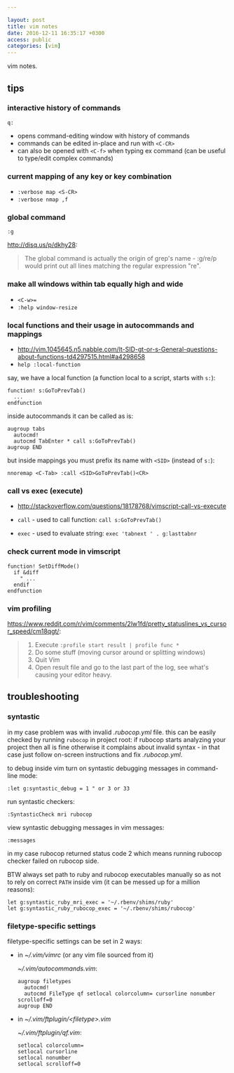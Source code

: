 ```yaml
---

layout: post
title: vim notes
date: 2016-12-11 16:35:17 +0300
access: public
categories: [vim]
---
```


vim notes.

<!-- more -->

## tips

### interactive history of commands

`q:`

- opens command-editing window with history of commands
- commands can be edited in-place and run with `<C-CR>`
- can also be opened with `<C-f>` when typing ex command
  (can be useful to type/edit complex commands)

### current mapping of any key or key combination

- `:verbose map <S-CR>`
- `:verbose nmap ,f`

### global command

`:g`

<http://disq.us/p/dkhy28>:

> The global command is actually the origin of grep's name - :g/re/p would
> print out all lines matching the regular expression "re".

### make all windows within tab equally high and wide

- `<C-w>=`
- `:help window-resize`

### local functions and their usage in autocommands and mappings

- <http://vim.1045645.n5.nabble.com/lt-SID-gt-or-s-General-questions-about-functions-td4297515.html#a4298658>
- `help :local-function`

say, we have a local function (a function local to a script, starts with `s:`):

```vim
function! s:GoToPrevTab()
  ...
endfunction
```

inside autocommands it can be called as is:

```vim
augroup tabs
  autocmd!
  autocmd TabEnter * call s:GoToPrevTab()
augroup END
```

but inside mappings you must prefix its name with `<SID>` (instead of `s:`):

```vim
nnoremap <C-Tab> :call <SID>GoToPrevTab()<CR>
```

### call vs exec (execute)

- <http://stackoverflow.com/questions/18178768/vimscript-call-vs-execute>

- `call` - used to call function: `call s:GoToPrevTab()`
- `exec` - used to evaluate string: `exec 'tabnext ' . g:lasttabnr`

### check current mode in vimscript

```vimscript
function! SetDiffMode()
  if &diff
    " ...
  endif
endfunction
```

### vim profiling

<https://www.reddit.com/r/vim/comments/2lw1fd/pretty_statuslines_vs_cursor_speed/cm18qgt/>:

> 1. Execute `:profile start result | profile func *`
> 2. Do some stuff (moving cursor around or splitting windows)
> 3. Quit Vim
> 4. Open result file and go to the last part of the log, see what's causing your editor heavy.

## troubleshooting

### syntastic

in my case problem was with invalid _.rubocop.yml_ file. this can be easily
checked by running `rubocop` in project root: if rubocop starts analyzing your
project then all is fine otherwise it complains about invalid syntax -
in that case just follow on-screen instructions and fix _.rubocop.yml_.

to debug inside vim turn on syntastic debugging messages in command-line mode:

```vimscript
:let g:syntastic_debug = 1 " or 3 or 33
```

run syntastic checkers:

```vimscript
:SyntasticCheck mri rubocop
```

view syntastic debugging messages in vim messages:

```vimscript
:messages
```

in my case rubocop returned status code 2 which means running rubocop checker
failed on rubocop side.

BTW always set path to ruby and rubocop executables manually so as not to
rely on correct `PATH` inside vim (it can be messed up for a million reasons):

```vimscript
let g:syntastic_ruby_mri_exec = '~/.rbenv/shims/ruby'
let g:syntastic_ruby_rubocop_exec = '~/.rbenv/shims/rubocop'
```

### filetype-specific settings

filetype-specific settings can be set in 2 ways:

- in _~/.vim/vimrc_ (or any vim file sourced from it)

  _~/.vim/autocommands.vim_:

  ```vim
  augroup filetypes
    autocmd!
    autocmd FileType qf setlocal colorcolumn= cursorline nonumber scrolloff=0
  augroup END
  ```

- in _~/.vim/ftplugin/\<filetype>.vim_

  _~/.vim/ftplugin/qf.vim_:

  ```vim
  setlocal colorcolumn=
  setlocal cursorline
  setlocal nonumber
  setlocal scrolloff=0
  ```
